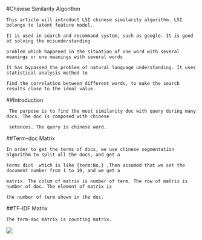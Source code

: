#Chinese Similarity Algorithm

    This article will introduct LSI chinese similarity algorithm. LSI belongs to latent feature model.
    
    It is used in search and recommand system, such as google. It is good at solving the misunderstanding 
    
    problem which happened in the situation of one word with several meanings or one meanings with several words
    
    It has bypassed the problem of natural language understanding. It uses statistical analysis method to 
    
    find the correlation between different words, to make the search results close to the ideal value.
    
##Introduction
    
     The purpose is to find the most similarity doc with query during many docs. The doc is composed with chinese 
     
     setences. The query is chinese word.

##Term-doc Matrix

    In order to get the terms of docs, we use chinese segmentation algorithm to split all the docs, and get a 
    
    terms dict  which is like {term:No.} ,Then assumed that we set the document number from 1 to 10, and we get a 
    
    matrix. The colum of matrix is number of term. The row of matrix is number of doc. The element of matrix is 
    
    the number of term shown in the doc.
    
##TF-IDF Matrix
    
    The term-doc matrix is counting matrix. 
    
<img src="http://chart.googleapis.com/chart?cht=tx&chl=TF-IDF_%7Bij%7D%20%3D%20%5Cfrac%7BN_%7Bij%7D%7D%7BN_%7B*j%7D%7D*log(%5Cfrac%7BD%7D%7BD_%7Bi%7D%7D)" style="border:none;" />
    

    
